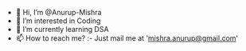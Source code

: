 - 👋 Hi, I’m @Anurup-Mishra
- 👀 I’m interested in Coding
- 🌱 I’m currently learning DSA
- 📫 How to reach me? :- Just mail me at 'mishra.anurup@gmail.com'


<!---
Anurup-Mishra/Anurup-Mishra is a ✨ special ✨ repository because its `README.md` (this file) appears on your GitHub profile.
You can click the Preview link to take a look at your changes.
--->
